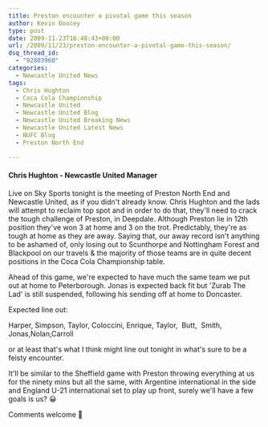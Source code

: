 ```yaml
---
title: Preston encounter a pivotal game this season
author: Kevin Doocey
type: post
date: 2009-11-23T16:48:43+00:00
url: /2009/11/23/preston-encounter-a-pivotal-game-this-season/
dsq_thread_id:
  - "92803960"
categories:
  - Newcastle United News
tags:
  - Chris Hughton
  - Coca Cola Championship
  - Newcastle United
  - Newcastle United Blog
  - Newcastle United Breaking News
  - Newcastle United Latest News
  - NUFC Blog
  - Preston North End

---
```

#### Chris Hughton - Newcastle United Manager

Live on Sky Sports tonight is the meeting of Preston North End and Newcastle United, as if you didn't already know. Chris Hughton and the lads will attempt to reclaim top spot and in order to do that, they'll need to crack the tough challenge of Preston, in Deepdale. Although Preston lie in 12th position they've won 3 at home and 3 on the trot. Predictably, they're as tough at home as  they are away. Saying that, our away record isn't anything to be ashamed of, only losing out to Scunthorpe and Nottingham Forest and Blackpool on our travels & the majority of those teams are in quite decent positions in the Coca Cola Championship table.

Ahead of this game, we're expected to have much the same team we put out at home to Peterborough. Jonas is expected back fit but 'Zurab The Lad' is still suspended, following his sending off at home to Doncaster.

Expected line out:

Harper, Simpson, Taylor, Coloccini, Enrique, Taylor,  Butt,  Smith, Jonas,Nolan,Carroll

or at least that's what I think might line out tonight in what's sure to be a feisty encounter.

It'll be similar to the Sheffield game with Preston throwing everything at us for the ninety mins but all the same, with Argentine international in the side and England U-21 international set to play up front, surely we'll have a few goals is us? 😀

Comments welcome 🙂
